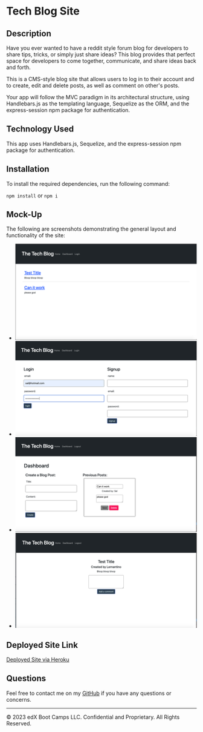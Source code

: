 # Tech Blog Site

## Description

Have you ever wanted to have a reddit style forum blog for developers to share tips, tricks, or  simply just share ideas? This blog provides that perfect space for developers to come together, communicate, and share ideas back and forth. 

This is a CMS-style blog site that allows users to log in to their account and to create, edit and delete posts, as well as comment on other's posts. 

Your app will follow the MVC paradigm in its architectural structure, using Handlebars.js as the templating language, Sequelize as the ORM, and the express-session npm package for authentication.

## Technology Used

This app uses Handlebars.js, Sequelize, and the express-session npm package for authentication. 

## Installation

To install the required dependencies, run the following command:

`npm install` or `npm i`

## Mock-Up

The following are screenshots demonstrating the general layout and functionality of the site:

* ![Homepage](public/images/homepage_screenshot.png)
* ![Login Page](public/images/login_screenshot.png)
* ![Dashboard](public/images/dashboard_screenshot.png)
* ![Comment page](public/images/comment_screenshot.png)

## Deployed Site Link

[Deployed Site via Heroku](https://shrouded-mesa-82538.herokuapp.com/)

## Questions

Feel free to contact me on my [GitHub](https://github.com/gabrielaortiz6/blog-site) if you have any questions or concerns.


---
© 2023 edX Boot Camps LLC. Confidential and Proprietary. All Rights Reserved.
